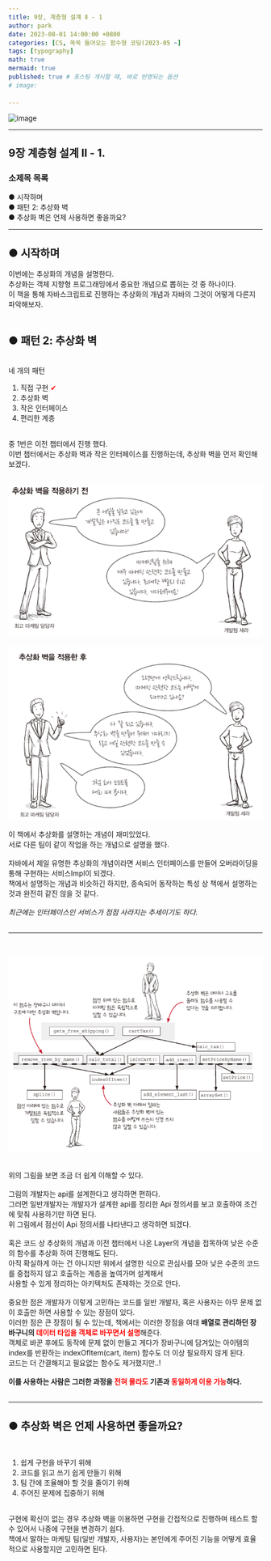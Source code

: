 ```yaml
---
title: 9장, 계층형 설계 Ⅱ - 1
author: park
date: 2023-08-01 14:00:00 +0800
categories: [CS, 쏙쏙 들어오는 함수형 코딩(2023-05 ~]
tags: [typography]
math: true
mermaid: true
published: true # 포스팅 개시할 때, 바로 반영되는 옵션
# image: 

---
```


![image](https://github.com/cotes2020/jekyll-theme-chirpy/assets/77370682/25f9604c-29c7-4858-af75-82d6da2653c7)

---

## 9장 계층형 설계 Ⅱ - 1.

### 소제목 목록
● 시작하며<br/>
● 패턴 2: 추상화 벽<br/>
● 추상화 벽은 언제 사용하면 좋을까요?<br/>

---

## ● 시작하며

이번에는 추상화의 개념을 설명한다.<br/>
추상화는 객체 지향형 프로그래밍에서 중요한 개념으로 뽑히는 것 중 하나이다.<br/>
이 책을 통해 자바스크립트로 진행하는 추상화의 개념과 자바의 그것이 어떻게 다른지 파악해보자.<br/>
<br/>

## ● 패턴 2: 추상화 벽

<br/>
네 개의 패턴<br/>

1. 직접 구현 <span style="color: red;">✔<span><br/>
2. 추상화 벽<br/>
3. 작은 인터페이스<br/>
4. 편리한 계층<br/>
<br/>
중 1번은 이전 챕터에서 진행 했다.<br/>
이번 챕터에서는 추상화 벽과 작은 인터페이스를 진행하는데, 추상화 벽을 먼저 확인해보겠다.<br/>
<br/>

![01](/assets/img/05.Functional-coding/09/01.png)

![02](/assets/img/05.Functional-coding/09/02.PNG)


이 책에서 추상화를 설명하는 개념이 재미있었다.<br/>
서로 다른 팀이 같이 작업을 하는 개념으로 설명을 했다.<br/>
<br/>
자바에서 제일 유명한 추상화의 개념이라면 서비스 인터페이스를 만들어 오버라이딩을 통해 구현하는 서비스Impl이 되겠다.<br/>
책에서 설명하는 개념과 비슷하긴 하지만, 종속되어 동작하는 특성 상 책에서 설명하는 것과 완전히 같진 않을 것 같다.<br/>
<br/>
<i>최근에는 인터페이스인 서비스가 점점 사라지는 추세이기도 하다.</i><br/>
<br/>

---
<br/>

![03](/assets/img/05.Functional-coding/09/03.PNG)

<br/>
위의 그림을 보면 조금 더 쉽게 이해할 수 있다.<br/>
<br/>
그림의 개발자는 api를 설계한다고 생각하면 편하다.<br/>
그러면 일반개발자는 개발자가 설계한 api를 정리한 Api 정의서를 보고 호출하여 조건에 맞춰 사용하기만 하면 된다.<br/>
위 그림에서 점선이 Api 정의서를 나타낸다고 생각하면 되겠다.<br/>
<br/>
혹은 코드 상 추상화의 개념과 이전 챕터에서 나온 Layer의 개념을 접목하여 낮은 수준의 함수를 추상화 하여 진행해도 된다.<br/>
아직 확실하게 아는 건 아니지만 위에서 설명한 식으로 관심사를 모아 낮은 수준의 코드를 중첩하지 않고 호출하는 계층을 높여가며 설계해서 <br/>
사용할 수 있게 정리하는 아키텍처도 존재하는 것으로 안다.<br/>
<br/>
중요한 점은 개발자가 이렇게 고민하는 코드를 일반 개발자, 혹은 사용자는 아무 문제 없이 호출만 하면 사용할 수 있는 장점이 있다.<br/>
이러한 점은 큰 장점이 될 수 있는데, 책에서는 이러한 장점을 여태 <b>배열로 관리하던 장바구니의 <span style="color: red;">데이터 타입을 객체로 바꾸면서 설명</span></b>해준다.<br/>
객체로 바꾼 후에도 동작에 문제 없이 만들고 게다가 장바구니에 담겨있는 아이템의 index를 반환하는 indexOfItem(cart, item) 함수도 더 이상 필요하지 않게 된다.<br/>
코드는 더 간결해지고 필요없는 함수도 제거했지만..!<br/>
<br/>
<b>이를 사용하는 사람은 그러한 과정을 <span style="color: red;">전혀 몰라도</span> 기존과 <span style="color: red;">동일하게 이용 가능</span>하다.</b><br/>
<br/>

---

## ● 추상화 벽은 언제 사용하면 좋을까요?

<br/>

1. 쉽게 구현을 바꾸기 위해<br/>
2. 코드를 읽고 쓰기 쉽게 만들기 위해<br/>
3. 팀 간에 조율해야 할 것을 줄이기 위해<br/>
4. 주어진 문제에 집중하기 위해<br/>

<br/>
구현에 확신이 없는 경우 추상화 벽을 이용하면 구현을 간접적으로 진행하며 테스트 할 수 있어서 나중에 구현을 변경하기 쉽다.<br/>
책에서 말하는 마케팅 팀(일반 개발자, 사용자)는 본인에게 주어진 기능을 어떻게 효율적으로 사용할지만 고민하면 된다.<br/>